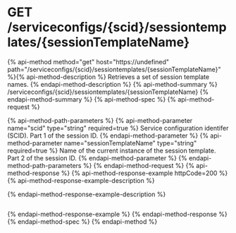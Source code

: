 # GET /serviceconfigs/{scid}/sessiontemplates/{sessionTemplateName}

{% api-method method="get" host="https://undefined" path="/serviceconfigs/{scid}/sessiontemplates/{sessionTemplateName}" %}{% api-method-description %}
Retrieves a set of session template names.
{% endapi-method-description %}
{% api-method-summary %}
/serviceconfigs/{scid}/sessiontemplates/{sessionTemplateName}
{% endapi-method-summary %}
{% api-method-spec %}
{% api-method-request %}

{% api-method-path-parameters %}
{% api-method-parameter name="scid" type="string" required=true %}
Service configuration identifer (SCID). Part 1 of the session ID.
{% endapi-method-parameter %}
{% api-method-parameter name="sessionTemplateName" type="string" required=true %}
Name of the current instance of the session template. Part 2 of the session ID.
{% endapi-method-parameter %}
{% endapi-method-path-parameters %}
{% endapi-method-request %}
{% api-method-response %}
{% api-method-response-example httpCode=200 %}
{% api-method-response-example-description %}

{% endapi-method-response-example-description %}

```text
```
{% endapi-method-response-example %}
{% endapi-method-response %}
{% endapi-method-spec %}
{% endapi-method %}

